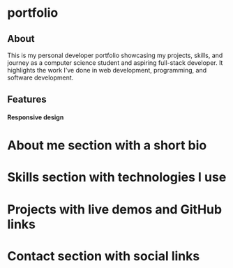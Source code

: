 # portfolio
## About
  This is my personal developer portfolio showcasing my projects, skills, and journey as a computer science student and aspiring full-stack developer. It highlights the work I’ve done in   web development, programming, and software development.
## Features
  #### Responsive design
 # About me section with a short bio
 # Skills section with technologies I use
  # Projects with live demos and GitHub links
  # Contact section with social links

